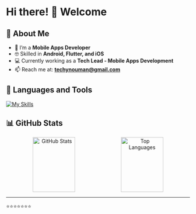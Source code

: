 # Hi there! 👋 Welcome

## 📱 About Me
- 🚀 I’m a **Mobile Apps Developer**
- 🤓 Skilled in **Android, Flutter, and iOS**
- 💻 Currently working as a **Tech Lead - Mobile Apps Development**
- 📫 Reach me at: **techynouman@gmail.com**

## 🚀 Languages and Tools
[![My Skills](https://skillicons.dev/icons?i=androidstudio,vscode,kotlin,java,flutter,dart,swift,firebase,github,git,postman,postgres,sqlite,azure,gcp,spring,idea&perline=10)](https://skillicons.dev)

## 📊 GitHub Stats
<p align="center" style="display: flex; justify-content: center;">
  <img src="https://github-readme-stats.vercel.app/api?username=techyNouman&show_icons=true&theme=dark" alt="GitHub Stats" width="48%" height="150"> 
  <img src="https://github-readme-stats.vercel.app/api/top-langs/?username=techyNouman&theme=dark&langs_count=10&layout=compact&hide=html" alt="Top Languages" width="48%" height="150">
</p>

---
⭐️⭐️⭐️⭐️⭐️⭐️⭐️
